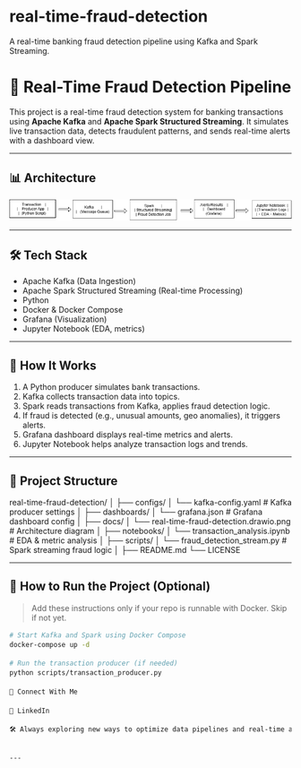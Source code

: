 # real-time-fraud-detection
A real-time banking fraud detection pipeline using Kafka and Spark Streaming.

# 🏦 Real-Time Fraud Detection Pipeline

This project is a real-time fraud detection system for banking transactions using **Apache Kafka** and **Apache Spark Structured Streaming**. It simulates live transaction data, detects fraudulent patterns, and sends real-time alerts with a dashboard view.

---

## 📊 Architecture

![Real-Time Fraud Detection Architecture](docs/real-time-fraud-detection.drawio.png)

---

## 🛠 Tech Stack

- Apache Kafka (Data Ingestion)
- Apache Spark Structured Streaming (Real-time Processing)
- Python
- Docker & Docker Compose
- Grafana (Visualization)
- Jupyter Notebook (EDA, metrics)

---

## 🔁 How It Works

1. A Python producer simulates bank transactions.
2. Kafka collects transaction data into topics.
3. Spark reads transactions from Kafka, applies fraud detection logic.
4. If fraud is detected (e.g., unusual amounts, geo anomalies), it triggers alerts.
5. Grafana dashboard displays real-time metrics and alerts.
6. Jupyter Notebook helps analyze transaction logs and trends.

---

## 📂 Project Structure

real-time-fraud-detection/
│
├── configs/
│ └── kafka-config.yaml # Kafka producer settings
│
├── dashboards/
│ └── grafana.json # Grafana dashboard config
│
├── docs/
│ └── real-time-fraud-detection.drawio.png # Architecture diagram
│
├── notebooks/
│ └── transaction_analysis.ipynb # EDA & metric analysis
│
├── scripts/
│ └── fraud_detection_stream.py # Spark streaming fraud logic
│
├── README.md
└── LICENSE

---

## 🚀 How to Run the Project (Optional)

> Add these instructions only if your repo is runnable with Docker. Skip if not yet.

```bash
# Start Kafka and Spark using Docker Compose
docker-compose up -d

# Run the transaction producer (if needed)
python scripts/transaction_producer.py

🔗 Connect With Me

📌 LinkedIn

🛠 Always exploring new ways to optimize data pipelines and real-time analytics!


---


